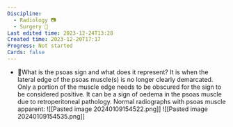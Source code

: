 ```yaml
---
Discipline:
  - Radiology 📷
  - Surgery 🔪
Last edited time: 2023-12-24T13:28
Created time: 2023-12-20T17:17
Progress: Not started
Cards: false
---
```

- 🍒What is the psoas sign and what does it represent?
    It is when the lateral edge of the psoas muscle(s) is no longer clearly demarcated. Only a portion of the muscle edge needs to be obscured for the sign to be considered positive.
    It can be a sign of oedema in the psoas muscle due to retroperitoneal pathology.
Normal radiographs with psoas muscle apparent:
![[Pasted image 20240109154522.png]]
![[Pasted image 20240109154535.png]]